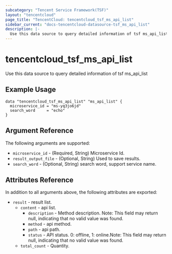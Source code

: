 ```yaml
---
subcategory: "Tencent Service Framework(TSF)"
layout: "tencentcloud"
page_title: "TencentCloud: tencentcloud_tsf_ms_api_list"
sidebar_current: "docs-tencentcloud-datasource-tsf_ms_api_list"
description: |-
  Use this data source to query detailed information of tsf ms_api_list
---
```


# tencentcloud_tsf_ms_api_list

Use this data source to query detailed information of tsf ms_api_list

## Example Usage

```hcl
data "tencentcloud_tsf_ms_api_list" "ms_api_list" {
  microservice_id = "ms-yq3jo6jd"
  search_word     = "echo"
}
```

## Argument Reference

The following arguments are supported:

* `microservice_id` - (Required, String) Microservice Id.
* `result_output_file` - (Optional, String) Used to save results.
* `search_word` - (Optional, String) search word, support  service name.

## Attributes Reference

In addition to all arguments above, the following attributes are exported:

* `result` - result list.
  * `content` - api list.
    * `description` - Method description. Note: This field may return null, indicating that no valid value was found.
    * `method` - api method.
    * `path` - api path.
    * `status` - API status. 0: offline, 1: online.Note: This field may return null, indicating that no valid value was found.
  * `total_count` - Quantity.


